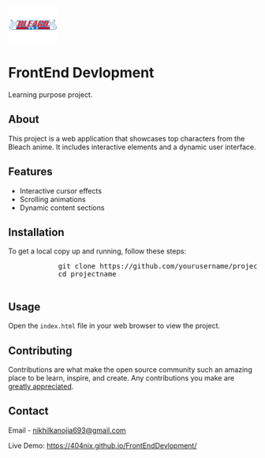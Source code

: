
<div id="header">
        <img src="./assets/logo.png" alt="Project Logo" width="100">
        <h1>FrontEnd Devlopment</h1>
        <p>Learning purpose project.</p>
    </div>

<div class="section" id="about">
        <h2>About</h2>
        <p>This project is a web application that showcases top characters from the Bleach anime. It includes interactive elements and a dynamic user interface.</p>
    </div>

<div class="section" id="features">
        <h2>Features</h2>
        <ul>
            <li>Interactive cursor effects</li>
            <li>Scrolling animations</li>
            <li>Dynamic content sections</li>
        </ul>
    </div>

<div class="section" id="installation">
        <h2>Installation</h2>
        <p>To get a local copy up and running, follow these steps:</p>
        <pre class="code">
            git clone https://github.com/yourusername/projectname.git
            cd projectname
        </pre>
    </div>

<div class="section" id="usage">
        <h2>Usage</h2>
        <p>Open the <code>index.html</code> file in your web browser to view the project.</p>
    </div>

<div class="section" id="contributing">
        <h2>Contributing</h2>
        <p>Contributions are what make the open source community such an amazing place to be learn, inspire, and create. Any contributions you make are <a href="https://github.com/404Nix/FrontEndDevlopment/pulls">greatly appreciated</a>.</p>
    </div>

<div class="section" id="contact">
        <h2>Contact</h2>
        <p>Email - <a href="nikhilkanojia693@gmail.com">nikhilkanojia693@gmail.com</a></p>
        <p>Live Demo: <a href="https://404nix.github.io/FrontEndDevlopment/">https://404nix.github.io/FrontEndDevlopment/</a></p>
    </div>
